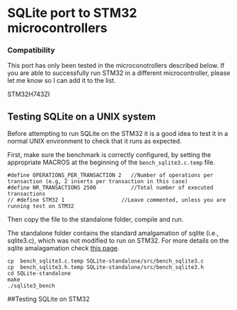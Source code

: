 # SQLite port to STM32 microcontrollers

### Compatibility
This port has only been tested in the microconotrollers described below. If you are able to successfully run STM32 in a different microcontroller, please let me know so I can add it to the list.

STM32H743ZI

## Testing SQLite on a UNIX system

Before attempting to run SQLite on the STM32 it is a good idea to test it in a normal UNIX environment to check that it runs as expected.

First, make sure the benchmark is correctly configured, by setting the appropriate MACROS at the beginning of the  `bench_sqlite3.c.temp` file.

```
#define OPERATIONS_PER_TRANSACTION 2   //Number of operations per transaction (e.g, 2 inserts per transaction in this case)
#define NR_TRANSACTIONS 2500           //Total number of executed transactions
// #define STM32 1                  //Leave commented, unless you are running test on STM32
```

Then copy the file to the standalone folder, compile and run. 

The standalone folder contains the standard amalgamation of sqlite (i.e., sqlite3.c), which was not modified to run on STM32. For more details on the sqlite amalagamation check [this page]([https://www.google.com](https://www.sqlite.org/amalgamation.html)https://www.sqlite.org/amalgamation.html).

```
cp  bench_sqlite3.c.temp SQLite-standalone/src/bench_sqlite3.c
cp  bench_sqlite3.h.temp SQLite-standalone/src/bench_sqlite3.h
cd SQLite-standalone
make
./sqlite3_bench
```

##Testing SQLite on STM32
